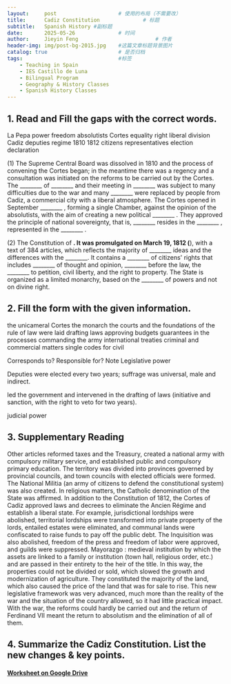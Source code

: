 ```yaml
---
layout:     post   				    # 使用的布局（不需要改）
title:      Cadiz Constitution 				# 标题 
subtitle:   Spanish History #副标题
date:       2025-05-26 				# 时间
author:     Jieyin Feng 						# 作者
header-img: img/post-bg-2015.jpg 	#这篇文章标题背景图片
catalog: true 						# 是否归档
tags:								#标签
    - Teaching in Spain 
    - IES Castillo de Luna
    - Bilingual Program
    - Geography & History Classes
    - Spanish History Classes
---
```


## 1. Read and Fill the gaps with the correct words.
La Pepa        power       freedom         absolutists      Cortes            equality          right          liberal      division     Cadiz         deputies         regime      1810       1812        citizens        representatives         election declaration


(1) The Supreme Central Board was dissolved in 1810 and the process of convening the Cortes began; in the meantime there was a regency and a consultation was initiated on the reforms to be carried out by the Cortes. The ________ of ________ and their meeting in ________ was subject to many difficulties due to the war and many ________ were replaced by people from Cadiz, a commercial city with a liberal atmosphere. The Cortes opened in September ________ , forming a single Chamber, against the opinion of the absolutists, with the aim of creating a new political ________ . They approved the principle of national sovereignty, that is, ________ resides in the ________ , represented in the ________ .

(2) The Constitution of ________. It was promulgated on March 19, 1812 (________), with a text of 384 articles, which reflects the majority of ________ ideas and the differences with the ________. It contains a  ________ of citizens' rights that includes ________ of thought and opinion,  ________ before the law, the ________  to petition, civil liberty, and the right to property. The State is organized as a limited monarchy, based on the ________ of powers and not on divine right. 

## 2. Fill the form with the given information. 
the unicameral Cortes        the monarch           the courts and the foundations of the rule of law were laid
drafting laws       approving budgets          guarantees in the processes         commanding the army 
international treaties        criminal and commercial matters             single codes for civil

Corresponds to?
Responsible for?
Note
Legislative power 

Deputies were elected every two years; suffrage was universal, male and indirect.

led the government and intervened in the drafting of laws (initiative and sanction, with the right to veto for two years).

judicial power

## 3. Supplementary Reading 
Other articles reformed taxes and the Treasury, created a national army with compulsory military service, and established public and compulsory primary education. The territory was divided into provinces governed by provincial councils, and town councils with elected officials were formed. The National Militia (an army of citizens to defend the constitutional system) was also created. In religious matters, the Catholic denomination of the State was affirmed.
In addition to the Constitution of 1812, the Cortes of Cadiz approved laws and decrees to eliminate the Ancien Régime and establish a liberal state. For example, jurisdictional lordships were abolished, territorial lordships were transformed into private property of the lords, entailed estates were eliminated, and communal lands were confiscated to raise funds to pay off the public debt.
The Inquisition was also abolished, freedom of the press and freedom of labor were approved, and guilds were suppressed.
Mayorazgo : medieval institution by which the assets are linked to a family or institution (town hall, religious order, etc.) and are passed in their entirety to the heir of the title. In this way, the properties could not be divided or sold, which slowed the growth and modernization of agriculture. They constituted the majority of the land, which also caused the price of the land that was for sale to rise.
This new legislative framework was very advanced, much more than the reality of the war and the situation of the country allowed, so it had little practical impact. With the war, the reforms could hardly be carried out and the return of Ferdinand VII meant the return to absolutism and the elimination of all of them.

## 4. Summarize the Cadiz Constitution. List the new changes & key points.

#### [Worksheet on Google Drive](https://docs.google.com/document/d/1MvOz7kX5wWDGGNgIMZhuH_-pM8PCfNjH/edit?usp=sharing&ouid=103086183032334531092&rtpof=true&sd=true)
